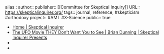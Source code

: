 alias::
author::
publisher:: [[Committee for Skeptical Inquiry]] 
URL:: https://skepticalinquirer.org/
tags:: journal, reference, #skepticism #orthodoxy 
project:: #AMT #X-Science 
public:: true

- [Home | Skeptical Inquirer](https://skepticalinquirer.org/)
- [The UFO Movie THEY Don't Want You to See | Brian Dunning | Skeptical Inquirer Presents](https://skepticalinquirer.org/video/the-ufo-movie-they-dont-want-you-to-see-brian-dunning/)
-
-